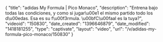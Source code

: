 {
    "title": "adidas My Formula | Pico Monaco",
    "description": "Entrena bajo todas las condiciones, y como si jugar\u00e1 el mismo partido todo los d\u00edas. Esa es su f\u00f3rmula. \u00bfC\u00faal es la tuya?",
    "videoid": "150830",
    "date_created": "1396646879",
    "date_modified": "1418181255",
    "type": "captivate",
    "layout": "video",
    "url": "\/v\/adidas-my-formula-pico-monaco\/150830"
}